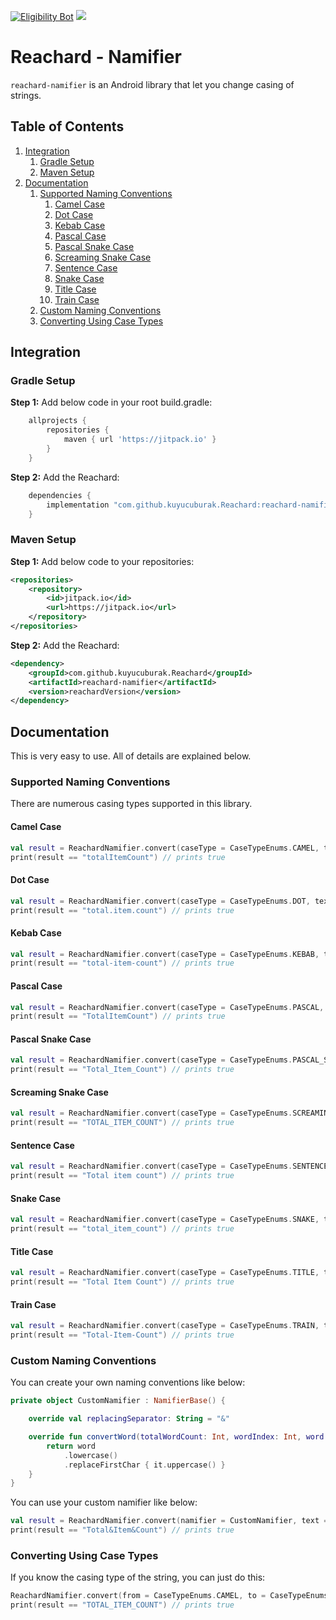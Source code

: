 [![Eligibility Bot](https://github.com/kuyucuburak/Reachard/actions/workflows/eligibility_bot.yml/badge.svg)](https://github.com/kuyucuburak/Reachard/actions/workflows/eligibility_bot.yml)
[![](https://jitpack.io/v/kuyucuburak/Reachard.svg)](https://jitpack.io/#kuyucuburak/Reachard)

# Reachard - Namifier

`reachard-namifier` is an Android library that let you change casing of strings.

## Table of Contents

1. [Integration](#integration)
    1. [Gradle Setup](#gradle-setup)
    1. [Maven Setup](#maven-setup)
1. [Documentation](#documentation)
    1. [Supported Naming Conventions](#supported-naming-conventions)
        1. [Camel Case](#camel-case)
        1. [Dot Case](#dot-case)
        1. [Kebab Case](#kebab-case)
        1. [Pascal Case](#pascal-case)
        1. [Pascal Snake Case](#pascal-snake-case)
        1. [Screaming Snake Case](#screaming-snake-case)
        1. [Sentence Case](#sentence-case)
        1. [Snake Case](#snake-case)
        1. [Title Case](#title-case)
        1. [Train Case](#train-case)
    1. [Custom Naming Conventions](#custom-naming-conventions)
    1. [Converting Using Case Types](#converting-using-case-types)

## Integration

### Gradle Setup

**Step 1:** Add below code in your root build.gradle:

```gradle
	allprojects {
		repositories {
			maven { url 'https://jitpack.io' }
		}
	}
```

**Step 2:** Add the Reachard:

```gradle
    dependencies {
	    implementation "com.github.kuyucuburak.Reachard:reachard-namifier:$reachardVersion"
	}
```

### Maven Setup

**Step 1:** Add below code to your repositories:

```xml
<repositories>
    <repository>
        <id>jitpack.io</id>
        <url>https://jitpack.io</url>
    </repository>
</repositories>
```

**Step 2:** Add the Reachard:

```xml
<dependency>
    <groupId>com.github.kuyucuburak.Reachard</groupId>
    <artifactId>reachard-namifier</artifactId>
    <version>reachardVersion</version>
</dependency>
```

## Documentation

This is very easy to use. All of details are explained below.

### Supported Naming Conventions

There are numerous casing types supported in this library.

#### Camel Case

```kotlin
val result = ReachardNamifier.convert(caseType = CaseTypeEnums.CAMEL, text = "TOTAL item count", separator = " ")
print(result == "totalItemCount") // prints true
```

#### Dot Case

```kotlin
val result = ReachardNamifier.convert(caseType = CaseTypeEnums.DOT, text = "TOTAL item count", separator = " ")
print(result == "total.item.count") // prints true
```

#### Kebab Case

```kotlin
val result = ReachardNamifier.convert(caseType = CaseTypeEnums.KEBAB, text = "TOTAL item count", separator = " ")
print(result == "total-item-count") // prints true
```

#### Pascal Case

```kotlin
val result = ReachardNamifier.convert(caseType = CaseTypeEnums.PASCAL, text = "TOTAL item count", separator = " ")
print(result == "TotalItemCount") // prints true
```

#### Pascal Snake Case

```kotlin
val result = ReachardNamifier.convert(caseType = CaseTypeEnums.PASCAL_SNAKE, text = "TOTAL item count", separator = " ")
print(result == "Total_Item_Count") // prints true
```

#### Screaming Snake Case

```kotlin
val result = ReachardNamifier.convert(caseType = CaseTypeEnums.SCREAMING_SNAKE, text = "TOTAL item count", separator = " ")
print(result == "TOTAL_ITEM_COUNT") // prints true
```

#### Sentence Case

```kotlin
val result = ReachardNamifier.convert(caseType = CaseTypeEnums.SENTENCE, text = "TOTAL item count", separator = " ")
print(result == "Total item count") // prints true
```

#### Snake Case

```kotlin
val result = ReachardNamifier.convert(caseType = CaseTypeEnums.SNAKE, text = "TOTAL item count", separator = " ")
print(result == "total_item_count") // prints true
```

#### Title Case

```kotlin
val result = ReachardNamifier.convert(caseType = CaseTypeEnums.TITLE, text = "TOTAL item count", separator = " ")
print(result == "Total Item Count") // prints true
```

#### Train Case

```kotlin
val result = ReachardNamifier.convert(caseType = CaseTypeEnums.TRAIN, text = "TOTAL item count", separator = " ")
print(result == "Total-Item-Count") // prints true
```

### Custom Naming Conventions

You can create your own naming conventions like below:

```kotlin
private object CustomNamifier : NamifierBase() {

    override val replacingSeparator: String = "&"

    override fun convertWord(totalWordCount: Int, wordIndex: Int, word: String): String {
        return word
            .lowercase()
            .replaceFirstChar { it.uppercase() }
    }
}
```

You can use your custom namifier like below:

```kotlin
val result = ReachardNamifier.convert(namifier = CustomNamifier, text = "TOTAL item count", separator = " ")
print(result == "Total&Item&Count") // prints true
```

### Converting Using Case Types

If you know the casing type of the string, you can just do this:

```kotlin
ReachardNamifier.convert(from = CaseTypeEnums.CAMEL, to = CaseTypeEnums.SCREAMING_SNAKE, text = "totalItemCount")
print(result == "TOTAL_ITEM_COUNT") // prints true
```
